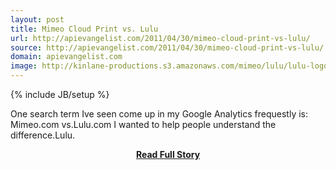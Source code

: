 ```yaml
---
layout: post
title: Mimeo Cloud Print vs. Lulu
url: http://apievangelist.com/2011/04/30/mimeo-cloud-print-vs-lulu/
source: http://apievangelist.com/2011/04/30/mimeo-cloud-print-vs-lulu/
domain: apievangelist.com
image: http://kinlane-productions.s3.amazonaws.com/mimeo/lulu/lulu-logo.jpg
---
```

{% include JB/setup %}<p>One search term Ive seen come up in my Google Analytics frequestly is: 
Mimeo.com vs.Lulu.com
I wanted to help people understand the difference.Lulu.</p>
<center><p><a href="http://apievangelist.com/2011/04/30/mimeo-cloud-print-vs-lulu/" style='padding:25px; font-sze:18px; font-weight: bold;'>Read Full Story</a></p></center>
